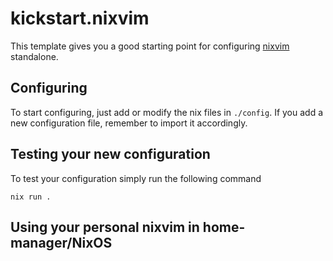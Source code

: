 # kickstart.nixvim

This template gives you a good starting point for configuring [nixvim](https://github.com/nix-community/nixvim) standalone.

## Configuring

To start configuring, just add or modify the nix files in `./config`.
If you add a new configuration file, remember to import it accordingly.

## Testing your new configuration

To test your configuration simply run the following command

```
nix run .
```

## Using your personal nixvim in home-manager/NixOS
